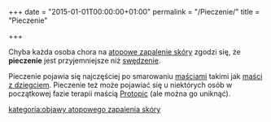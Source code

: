 +++
date = "2015-01-01T00:00:00+01:00"
permalink = "/Pieczenie/"
title = "Pieczenie"

+++

Chyba każda osoba chora na [atopowe zapalenie skóry](/atopedia/Atopowe_zapalenie_skóry "wikilink") zgodzi się, że **pieczenie** jest przyjemniejsze niż [swędzenie](/atopedia/Świąd "wikilink").

Pieczenie pojawia się najczęściej po smarowaniu [maściami](/atopedia/Maść "wikilink") takimi jak [maści z dziegciem](/atopedia/Maści_z_dziegciem "wikilink"). Pieczenie też może pojawiać się u niektórych osób w początkowej fazie terapii maścią [Protopic](/atopedia/Protopic "wikilink") (ale można go uniknąć).

[kategoria:objawy atopowego zapalenia skóry](/atopedia/kategoria:objawy_atopowego_zapalenia_skóry "wikilink")